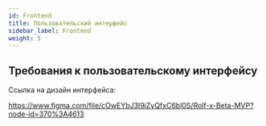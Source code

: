 ```yaml
---
id: Frontend
title: Пользовательский интерфейс
sidebar_label: Frontend
weight: 5
---
```


## Требования к пользовательскому интерфейсу

Ссылка на дизайн интерфейса:

https://www.figma.com/file/cOwEYbJ3I9iZyQfxC6bl0S/Rolf-x-Beta-MVP?node-id=370%3A4613 

